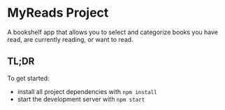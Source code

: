 # MyReads Project

A bookshelf app that allows you to select and categorize books you have read, are currently reading, or want to read.

## TL;DR

To get started:

- install all project dependencies with `npm install`
- start the development server with `npm start`